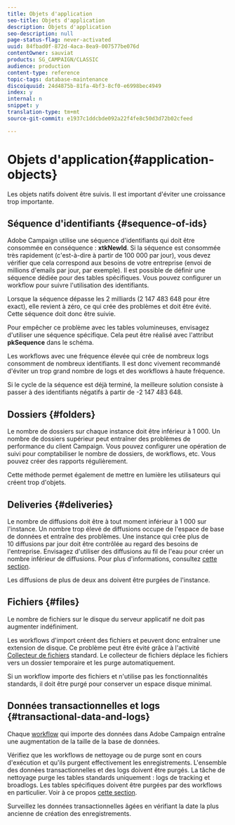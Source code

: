 ```yaml
---
title: Objets d'application
seo-title: Objets d'application
description: Objets d'application
seo-description: null
page-status-flag: never-activated
uuid: 84fbad0f-872d-4aca-8ea9-007577be076d
contentOwner: sauviat
products: SG_CAMPAIGN/CLASSIC
audience: production
content-type: reference
topic-tags: database-maintenance
discoiquuid: 24d4875b-81fa-4bf3-8cf0-e6998bec4949
index: y
internal: n
snippet: y
translation-type: tm+mt
source-git-commit: e1937c1ddcbde092a22f4fe8c50d3d72b02cfeed

---
```



# Objets d&#39;application{#application-objects}

Les objets natifs doivent être suivis. Il est important d&#39;éviter une croissance trop importante.

## Séquence d&#39;identifiants {#sequence-of-ids}

Adobe Campaign utilise une séquence d&#39;identifiants qui doit être consommée en conséquence : **xtkNewId**. Si la séquence est consommée très rapidement (c&#39;est-à-dire à partir de 100 000 par jour), vous devez vérifier que cela correspond aux besoins de votre entreprise (envoi de millions d&#39;emails par jour, par exemple). Il est possible de définir une séquence dédiée pour des tables spécifiques. Vous pouvez configurer un workflow pour suivre l&#39;utilisation des identifiants.

Lorsque la séquence dépasse les 2 milliards (2 147 483 648 pour être exact), elle revient à zéro, ce qui crée des problèmes et doit être évité. Cette séquence doit donc être suivie.

Pour empêcher ce problème avec les tables volumineuses, envisagez d&#39;utiliser une séquence spécifique. Cela peut être réalisé avec l&#39;attribut **pkSequence** dans le schéma.

Les workflows avec une fréquence élevée qui crée de nombreux logs consomment de nombreux identifiants. Il est donc vivement recommandé d&#39;éviter un trop grand nombre de logs et des workflows à haute fréquence.

Si le cycle de la séquence est déjà terminé, la meilleure solution consiste à passer à des identifiants négatifs à partir de -2 147 483 648.

## Dossiers {#folders}

Le nombre de dossiers sur chaque instance doit être inférieur à 1 000. Un nombre de dossiers supérieur peut entraîner des problèmes de performance du client Campaign. Vous pouvez configurer une opération de suivi pour comptabiliser le nombre de dossiers, de workflows, etc. Vous pouvez créer des rapports régulièrement.

Cette méthode permet également de mettre en lumière les utilisateurs qui créent trop d&#39;objets.

## Deliveries {#deliveries}

Le nombre de diffusions doit être à tout moment inférieur à 1 000 sur l&#39;instance. Un nombre trop élevé de diffusions occupe de l&#39;espace de base de données et entraîne des problèmes. Une instance qui crée plus de 10 diffusions par jour doit être contrôlée au regard des besoins de l&#39;entreprise. Envisagez d&#39;utiliser des diffusions au fil de l&#39;eau pour créer un nombre inférieur de diffusions. Pour plus d&#39;informations, consultez [cette section](../../workflow/using/continuous-delivery.md).

Les diffusions de plus de deux ans doivent être purgées de l&#39;instance.

## Fichiers {#files}

Le nombre de fichiers sur le disque du serveur applicatif ne doit pas augmenter indéfiniment.

Les workflows d&#39;import créent des fichiers et peuvent donc entraîner une extension de disque. Ce problème peut être évité grâce à l&#39;activité [Collecteur de fichiers](../../workflow/using/file-collector.md) standard. Le collecteur de fichiers déplace les fichiers vers un dossier temporaire et les purge automatiquement.

Si un workflow importe des fichiers et n&#39;utilise pas les fonctionnalités standards, il doit être purgé pour conserver un espace disque minimal.

## Données transactionnelles et logs {#transactional-data-and-logs}

Chaque [workflow](../../workflow/using/executing-a-workflow.md#work-table) qui importe des données dans Adobe Campaign entraîne une augmentation de la taille de la base de données.

Vérifiez que les workflows de nettoyage ou de purge sont en cours d&#39;exécution et qu&#39;ils purgent effectivement les enregistrements. L&#39;ensemble des données transactionnelles et des logs doivent être purgés. La tâche de nettoyage purge les tables standards uniquement : logs de tracking et broadlogs. Les tables spécifiques doivent être purgées par des workflows en particulier. Voir à ce propos [cette section](../../workflow/using/monitoring-workflow-execution.md#purging-the-logs).

Surveillez les données transactionnelles âgées en vérifiant la date la plus ancienne de création des enregistrements.
